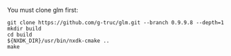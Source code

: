 You must clone glm first:

```
git clone https://github.com/g-truc/glm.git --branch 0.9.9.8 --depth=1
mkdir build
cd build
${NXDK_DIR}/usr/bin/nxdk-cmake ..
make
```
